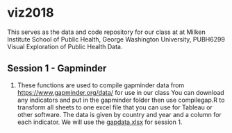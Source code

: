 # viz2018
This serves as the data and code repository for our class at at Milken Institute School of Public Health, George Washington University, PUBH6299 Visual Exploration of Public Health Data.

## Session 1 - Gapminder

1. These functions are used to compile gapminder data from https://www.gapminder.org/data/ for use in our class 
You can download any indicators and put in the gapminder folder then use compilegap.R to transform all sheets to one excel file that you can use for Tableau or other software.  The data is given by country and year and a column for each indicator. We will use the [gapdata.xlsx](https://ellatemprosa.github.io/viz2018/gapmeta.html) for session 1.


